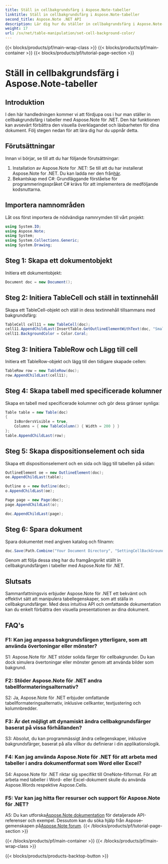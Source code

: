 ```yaml
---
title: Ställ in cellbakgrundsfärg i Aspose.Note-tabeller
linktitle: Ställ in cellbakgrundsfärg i Aspose.Note-tabeller
second_title: Aspose.Note .NET API
description: Lär dig hur du ställer in cellbakgrundsfärg i Aspose.Note-tabeller med hjälp av en steg-för-steg-guide. Förbättra dokumentbilder utan ansträngning.
weight: 17
url: /sv/net/table-manipulation/set-cell-background-color/
---
```


{{< blocks/products/pf/main-wrap-class >}}
{{< blocks/products/pf/main-container >}}
{{< blocks/products/pf/tutorial-page-section >}}

# Ställ in cellbakgrundsfärg i Aspose.Note-tabeller

## Introduktion

I den här handledningen kommer vi att fördjupa oss i hur man ställer in cellbakgrundsfärg i tabeller med Aspose.Note för .NET. Den här funktionen kan avsevärt förbättra den visuella överklagandet och läsbarheten för dina dokument. Följ stegen nedan för att lära dig hur du uppnår detta.

## Förutsättningar

Innan vi börjar, se till att du har följande förutsättningar:

1.  Installation av Aspose.Note for .NET: Se till att du har installerat Aspose.Note for .NET. Du kan ladda ner den från[här](https://releases.aspose.com/note/net/).
2. Bekantskap med C#: Grundläggande förståelse för programmeringsspråket C# krävs för att implementera de medföljande kodsnuttarna.

## Importera namnområden

Låt oss först importera de nödvändiga namnrymden till vårt projekt:

```csharp
using System.IO;
using Aspose.Note;
using System;
using System.Collections.Generic;
using System.Drawing;
```

## Steg 1: Skapa ett dokumentobjekt

Initiera ett dokumentobjekt:

```csharp
Document doc = new Document();
```

## Steg 2: Initiera TableCell och ställ in textinnehåll

Skapa ett TableCell-objekt och ställ in dess textinnehåll tillsammans med bakgrundsfärg:

```csharp
TableCell cell11 = new TableCell(doc);
cell11.AppendChildLast(InsertTable.GetOutlineElementWithText(doc, "Small text"));
cell11.BackgroundColor = Color.Coral;
```

## Steg 3: Initiera TableRow och Lägg till cell

Initiera ett TableRow-objekt och lägg till den tidigare skapade cellen:

```csharp
TableRow row = new TableRow(doc);
row.AppendChildLast(cell11);
```

## Steg 4: Skapa tabell med specificerade kolumner

Skapa en tabell med specificerade kolumner och gör dess gränser synliga:

```csharp
Table table = new Table(doc)
{
    IsBordersVisible = true,
    Columns = { new TableColumn() { Width = 200 } }
};
table.AppendChildLast(row);
```

## Steg 5: Skapa dispositionselement och sida

Skapa ett dispositionselement och en sida och lägg till tabellen på sidan:

```csharp
OutlineElement oe = new OutlineElement(doc);
oe.AppendChildLast(table);

Outline o = new Outline(doc);
o.AppendChildLast(oe);

Page page = new Page(doc);
page.AppendChildLast(o);

doc.AppendChildLast(page);
```

## Steg 6: Spara dokument

Spara dokumentet med angiven katalog och filnamn:

```csharp
doc.Save(Path.Combine("Your Document Directory", "SettingCellBackGroundColor.pdf"));
```

Genom att följa dessa steg har du framgångsrikt ställt in cellbakgrundsfärgen i tabeller med Aspose.Note för .NET.

## Slutsats

Sammanfattningsvis erbjuder Aspose.Note för .NET ett bekvämt och effektivt sätt att manipulera tabellegenskaper, som att ställa in cellbakgrundsfärger. Med dess intuitiva API och omfattande dokumentation kan du enkelt förbättra den visuella presentationen av dina dokument.

## FAQ's

### F1: Kan jag anpassa bakgrundsfärgen ytterligare, som att använda övertoningar eller mönster?

S1: Aspose.Note för .NET stöder solida färger för cellbakgrunder. Du kan dock simulera övertoningar eller mönster genom att använda bilder som bakgrund.

### F2: Stöder Aspose.Note för .NET andra tabellformateringsalternativ?

S2: Ja, Aspose.Note för .NET erbjuder omfattande tabellformateringsalternativ, inklusive cellkanter, textjustering och kolumnbredder.

### F3: Är det möjligt att dynamiskt ändra cellbakgrundsfärger baserat på vissa förhållanden?

S3: Absolut, du kan programmässigt ändra cellegenskaper, inklusive bakgrundsfärger, baserat på alla villkor du definierar i din applikationslogik.

### F4: Kan jag använda Aspose.Note för .NET för att arbeta med tabeller i andra dokumentformat som Word eller Excel?

S4: Aspose.Note för .NET riktar sig specifikt till OneNote-filformat. För att arbeta med tabeller i Word- eller Excel-dokument skulle du använda Aspose.Words respektive Aspose.Cells.

### F5: Var kan jag hitta fler resurser och support för Aspose.Note för .NET?

 A5: Du kan utforska[Aspose.Note dokumentation](https://reference.aspose.com/note/net/) för detaljerade API-referenser och exempel. Dessutom kan du söka hjälp från Aspose-gemenskapen på[Aspose.Note forum](https://forum.aspose.com/c/note/28).
{{< /blocks/products/pf/tutorial-page-section >}}

{{< /blocks/products/pf/main-container >}}
{{< /blocks/products/pf/main-wrap-class >}}

{{< blocks/products/products-backtop-button >}}
